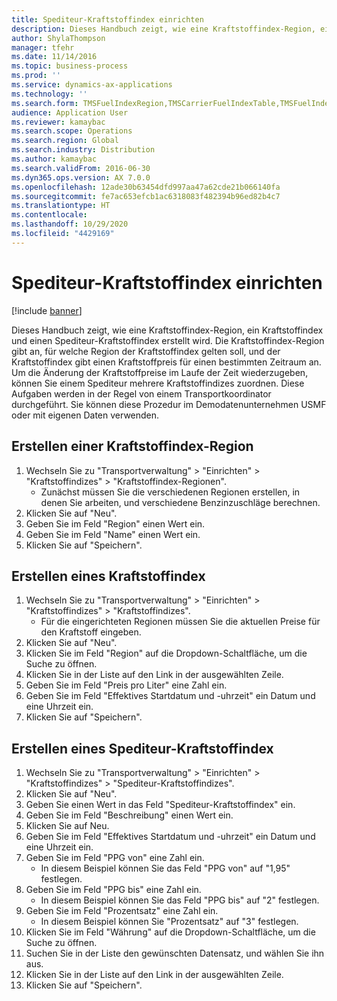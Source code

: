 ```yaml
---
title: Spediteur-Kraftstoffindex einrichten
description: Dieses Handbuch zeigt, wie eine Kraftstoffindex-Region, ein Kraftstoffindex und einen Spediteur-Kraftstoffindex erstellt wird.
author: ShylaThompson
manager: tfehr
ms.date: 11/14/2016
ms.topic: business-process
ms.prod: ''
ms.service: dynamics-ax-applications
ms.technology: ''
ms.search.form: TMSFuelIndexRegion,TMSCarrierFuelIndexTable,TMSFuelIndex
audience: Application User
ms.reviewer: kamaybac
ms.search.scope: Operations
ms.search.region: Global
ms.search.industry: Distribution
ms.author: kamaybac
ms.search.validFrom: 2016-06-30
ms.dyn365.ops.version: AX 7.0.0
ms.openlocfilehash: 12ade30b63454dfd997aa47a62cde21b066140fa
ms.sourcegitcommit: fe7ac653efcb1ac6318083f482394b96ed82b4c7
ms.translationtype: HT
ms.contentlocale: 
ms.lasthandoff: 10/29/2020
ms.locfileid: "4429169"
---
```

# <a name="set-up-a-carrier-fuel-index"></a>Spediteur-Kraftstoffindex einrichten

[!include [banner](../../includes/banner.md)]

Dieses Handbuch zeigt, wie eine Kraftstoffindex-Region, ein Kraftstoffindex und einen Spediteur-Kraftstoffindex erstellt wird. Die Kraftstoffindex-Region gibt an, für welche Region der Kraftstoffindex gelten soll, und der Kraftstoffindex gibt einen Kraftstoffpreis für einen bestimmten Zeitraum an. Um die Änderung der Kraftstoffpreise im Laufe der Zeit wiederzugeben, können Sie einem Spediteur mehrere Kraftstoffindizes zuordnen.  Diese Aufgaben werden in der Regel von einem Transportkoordinator durchgeführt. Sie können diese Prozedur im Demodatenunternehmen USMF oder mit eigenen Daten verwenden.


## <a name="create-a-fuel-index-region"></a>Erstellen einer Kraftstoffindex-Region
1. Wechseln Sie zu "Transportverwaltung" > "Einrichten" > "Kraftstoffindizes" > "Kraftstoffindex-Regionen".
    * Zunächst müssen Sie die verschiedenen Regionen erstellen, in denen Sie arbeiten, und verschiedene Benzinzuschläge berechnen.  
2. Klicken Sie auf "Neu".
3. Geben Sie im Feld "Region" einen Wert ein.
4. Geben Sie im Feld "Name" einen Wert ein.
5. Klicken Sie auf "Speichern".

## <a name="create-a-fuel-index"></a>Erstellen eines Kraftstoffindex
1. Wechseln Sie zu "Transportverwaltung" > "Einrichten" > "Kraftstoffindizes" > "Kraftstoffindizes".
    * Für die eingerichteten Regionen müssen Sie die aktuellen Preise für den Kraftstoff eingeben.  
2. Klicken Sie auf "Neu".
3. Klicken Sie im Feld "Region" auf die Dropdown-Schaltfläche, um die Suche zu öffnen.
4. Klicken Sie in der Liste auf den Link in der ausgewählten Zeile.
5. Geben Sie im Feld "Preis pro Liter" eine Zahl ein.
6. Geben Sie im Feld "Effektives Startdatum und -uhrzeit" ein Datum und eine Uhrzeit ein.
7. Klicken Sie auf "Speichern".

## <a name="create-a-carrier-fuel-index"></a>Erstellen eines Spediteur-Kraftstoffindex
1. Wechseln Sie zu "Transportverwaltung" > "Einrichten" > "Kraftstoffindizes" > "Spediteur-Kraftstoffindizes".
2. Klicken Sie auf "Neu".
3. Geben Sie einen Wert in das Feld "Spediteur-Kraftstoffindex" ein.
4. Geben Sie im Feld "Beschreibung" einen Wert ein.
5. Klicken Sie auf Neu.
6. Geben Sie im Feld "Effektives Startdatum und -uhrzeit" ein Datum und eine Uhrzeit ein.
7. Geben Sie im Feld "PPG von" eine Zahl ein.
    * In diesem Beispiel können Sie das Feld "PPG von" auf "1,95" festlegen.  
8. Geben Sie im Feld "PPG bis" eine Zahl ein.
    * In diesem Beispiel können Sie das Feld "PPG bis" auf "2" festlegen.  
9. Geben Sie im Feld "Prozentsatz" eine Zahl ein.
    * In diesem Beispiel können Sie "Prozentsatz" auf "3" festlegen.  
10. Klicken Sie im Feld "Währung" auf die Dropdown-Schaltfläche, um die Suche zu öffnen.
11. Suchen Sie in der Liste den gewünschten Datensatz, und wählen Sie ihn aus.
12. Klicken Sie in der Liste auf den Link in der ausgewählten Zeile.
13. Klicken Sie auf "Speichern".

